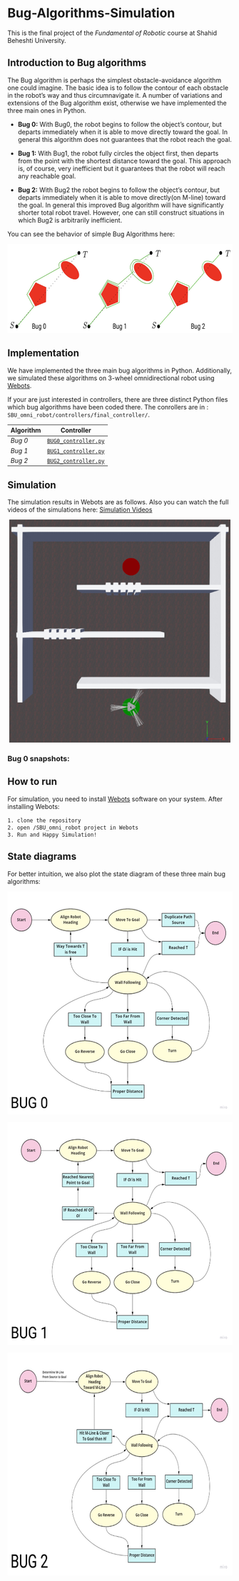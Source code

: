 # Bug-Algorithms-Simulation

This is the final project of the *Fundamental of Robotic* course at Shahid Beheshti University.

## Introduction to Bug algorithms
The Bug algorithm is perhaps the simplest obstacle-avoidance algorithm one could imagine. The basic idea is to follow the contour of each obstacle in the robot’s way and thus circumnavigate it. A number of variations and extensions of the Bug algorithm exist, otherwise we have implemented the three main ones in Python.

- **Bug 0:** With Bug0, the robot begins to follow the object’s contour, but departs immediately when it is able to move directly toward the goal. In general this algorithm does not guarantees that the robot reach the goal.

- **Bug 1:**  With Bug1, the robot fully circles the object first, then departs from the point with the shortest distance toward the goal. This approach is, of course, very inefficient but it guarantees that the robot will reach any reachable goal.

- **Bug 2:**  With Bug2 the robot begins to follow the object’s contour, but departs immediately when it is able to move directly(on M-line) toward the goal. In general this improved Bug algorithm will have significantly shorter total robot travel. However, one can still construct situations in which Bug2 is arbitrarily inefficient.

You can see the behavior of simple Bug Algorithms here:
<p align="center">
  <img src="https://github.com/mohammadhashemii/Bug-Algorithms-Simulation/blob/main/images/bug-algorithms.jpg" height="200">	
</p>

## Implementation
We have implemented the three main bug algorithms in Python. Additionally, we simulated these algorithms on 3-wheel omnidirectional robot using [Webots](https://cyberbotics.com).

If your are just interested in controllers, there are three distinct Python files which bug algorithms have been coded there. The conrollers are in : `SBU_omni_robot/controllers/final_controller/`.

| Algorithm | Controller |
|--|--|
| *Bug 0* | [`BUG0_controller.py`](https://github.com/mohammadhashemii/Bug-Algorithms-Simulation/blob/main/SBU_omni_robot/controllers/final_controller/BUG0_controller.py) |
| *Bug 1* | [`BUG1_controller.py`](https://github.com/mohammadhashemii/Bug-Algorithms-Simulation/blob/main/SBU_omni_robot/controllers/final_controller/BUG1_controller.py) |
| *Bug 2* | [`BUG2_controller.py`](https://github.com/mohammadhashemii/Bug-Algorithms-Simulation/blob/main/SBU_omni_robot/controllers/final_controller/BUG2_controller.py) |


## Simulation
The simulation results in Webots are as follows. Also you can watch the full videos of the simulations here: [Simulation Videos](https://drive.google.com/drive/folders/13nMh-HdsPXXpsJykysohrLSxVexHf-t3?usp=sharing)
<p align="center">
  <img src="https://github.com/mohammadhashemii/Bug-Algorithms-Simulation/blob/main/images/map.jpg" height="500">	
</p>

### Bug 0 snapshots:


## How to run
For simulation, you need to install [Webots](https://cyberbotics.com) software on your system. After installing Webots:
```
1. clone the repository
2. open /SBU_omni_robot project in Webots
3. Run and Happy Simulation!
``` 

## State diagrams
For better intuition, we also plot the state diagram of these three main bug algorithms:
<p align="center">
  <img src="https://github.com/mohammadhashemii/Bug-Algorithms-Simulation/blob/main/images/bug0_state_diagram.jpg" height="500">	
</p>
<p align="center">
  <img src="https://github.com/mohammadhashemii/Bug-Algorithms-Simulation/blob/main/images/bug1_state_diagram.jpg" height="500">	
</p>
<p align="center">
  <img src="https://github.com/mohammadhashemii/Bug-Algorithms-Simulation/blob/main/images/bug2_state_diagram.jpg" height="500">	
</p>

